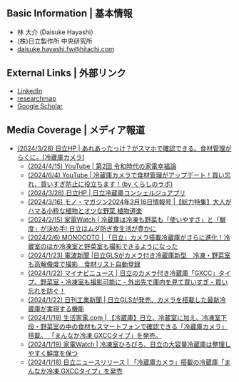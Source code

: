 ## Basic Information | 基本情報
- 林 大介 (Daisuke Hayashi）
- (株)日立製作所 中央研究所
- daisuke.hayashi.fw@hitachi.com

## External Links | 外部リンク
- [LinkedIn](https://www.linkedin.com/in/daisuke-hayashi/)
- [researchmap](https://researchmap.jp/daisuke_hayashi)
- [Google Scholar](https://scholar.google.co.jp/citations?user=VoK8vHQAAAAJ&hl=ja)

## Media Coverage | メディア報道
- [(2024/3/28) 日立HP | あれあったっけ？がスマホで確認できる。食材管理がらくに。[冷蔵庫カメラ]](https://kadenfan.hitachi.co.jp/rei/lineup/rgxcc67v/feature07.html)
    - [(2024/4/15) YouTube | 第2回 令和時代の家電幸福論](https://www.hitachi.co.jp/products/it/lumada/spcon/fieldtrip/02/index.html)
    - [(2024/6/4) YouTube | 冷蔵庫カメラで食材管理がアップデート！買い忘れ、買いすぎ防止に役立ちます！(by くらしのラボ) ](https://corp.hitachi-gls.co.jp/_ct/17703307)
    - [(2024/3/28) 日立HP | 日立冷蔵庫コンシェルジュアプリ](https://kadenfan.hitachi.co.jp/app/rei/series01/index.html)
    - [(2024/3/16) モノ・マガジン2024年3月16日情報号 |【総力特集】大人がハマる小粋な植物とオツな野菜 植物道楽](https://www.monoshop.biz/SHOP/mm0933.html)
    - [(2024/2/15) 家電Watch | 冷蔵庫は冷凍も野菜も「使いやすさ」と「鮮度」が決め手! 日立はムダ防ぎ食生活が豊かに](https://kaden.watch.impress.co.jp/docs/topic/special/1565725.html)
    - [(2024/2/6) MONOCOTO | 「日立」カメラ搭載冷蔵庫がさらに進化！冷蔵室のほか冷凍室と野菜室も撮影できるようになった](https://monocotolab.com/hitachi-mannakareitou-gxcctype-240121/)
    - [(2024/1/23) 電波新聞 |日立GLSがカメラ付き冷蔵庫新型　冷凍・野菜室も高解像度で撮影　食材リスト自動登録](https://dempa-digital.com/article/520198)
    - [(2024/1/22) マイナビニュース | 日立のカメラ付き冷蔵庫「GXCC」タイプ、野菜室・冷凍室も撮影可能に - 外出先で庫内を見て買いすぎ・買い忘れを防ぐ！](https://news.mynavi.jp/article/20240122-hitachi-gls/)
    - [(2024/1/22) 日刊工業新聞 | 日立GLSが発売、カメラを搭載した最新冷蔵庫が実現する機能](https://newswitch.jp/p/40163)
    - [(2024/1/19) 生活家電.com | 【冷蔵庫】日立、冷蔵室に加え、冷凍室下段・野菜室の中の食材もスマートフォンで確認できる「冷蔵庫カメラ」搭載。
「まんなか冷凍 GXCCタイプ」を発売。](https://www.seikatsukaden.com/?p=39062)
    - [(2024/1/19) 家電Watch | 冷凍室ひろびろ、日立の大容量冷蔵庫は整理しやすく鮮度を保つ](https://kaden.watch.impress.co.jp/docs/news/1561932.html)
    - [(2024/1/18) 日立ニュースリリース | 「冷蔵庫カメラ」搭載の冷蔵庫「まんなか冷凍 GXCCタイプ」を発売 ](https://www.hitachi.co.jp/New/cnews/month/2024/01/0118.pdf)
